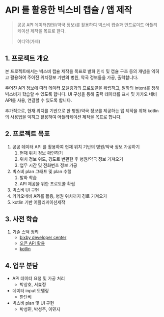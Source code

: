 # API 를 활용한 빅스비 캡슐 / 앱 제작

> 공공 API 데이터(병원/약국 정보)를 활용하여 빅스비 캡슐과 안드로이드 어플리케이션 제작을 목표로 한다. 
>
> 어디약(가제)





## 1. 프로젝트 개요

본 프로젝트에서는 빅스비 캡슐 제작을 목표로 발화 인식 및 캡슐 구조 등의 개념을 익히고 활용하여 주어진 위치정보 기반의 병원, 약국 정보들을 가공, 출력합니다.



주어진 API 정보에 따라 데이터 모델링과의 프로토콜을 확립하고, 발화의 intent를 정해 빅스비가 학습할 수 있도록 합니다. UI 구성을 통해 출력 데이터를 표시 및 카카오 네비 API를 사용, 연결할 수 있도록 합니다.



추가적으로, 현재 위치를 기반으로 한 병원/약국 정보를 제공하는 앱 제작을 위해 kotlin의 사용법을 익히고 활용하여 어플리케이션 제작을 목표로 합니다.





## 2. 프로젝트 목표

1. 공공 데이터 API 를 활용하여 현재 위치 기반의 병원/약국 정보 가공하기
   1. 현재 위치 정보 확인하기
   2. 위치 정보 위도, 경도로 변환한 후 병원/약국 정보 가져오기
   3. 업무 시간 및 전화번호 정보 가공
2. 빅스비 plan 그래프 및 plan 수행
   1. 발화 학습
   2. API 제공을 위한 프로토콜 확립
3. 빅스비 UI 구현
4. 카카오네비 API를 활용, 병원 위치까지 경로 가져오기
5. kotlin 기반 어플리케이션제작





## 3. 사전 학습

1. 기술 스택 정리
   + [bixby developer center](<https://bixbydevelopers.com/>)
   + [오픈 API 활용](<http://www.khoa.go.kr/oceanmap/apiguide/html/chapter01.html>)
   + [kotlin]([https://kotlinlang.org](https://kotlinlang.org/))





## 4. 업무 분담

+ API 데이터 요청 및 가공 처리
  + 박상호, 서효정
+ 데이터 input 모델링
  + 한단비
+ 빅스비 plan 및 UI 구현
  + 박성민, 박성주, 이민지

